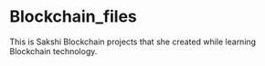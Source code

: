 # Blockchain_files
This is Sakshi Blockchain projects that she created while learning Blockchain technology.
